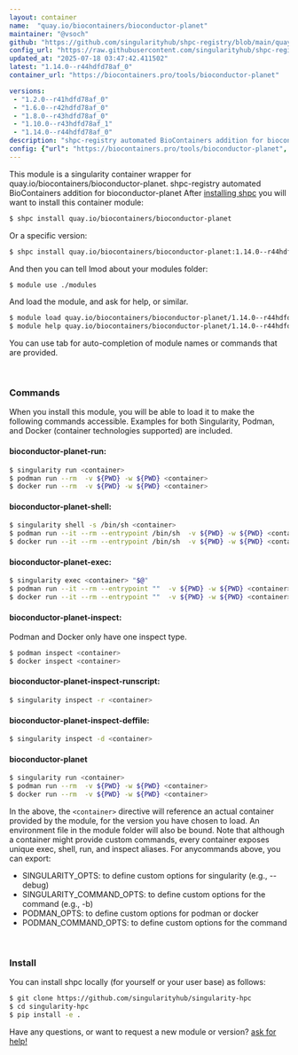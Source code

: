 ```yaml
---
layout: container
name:  "quay.io/biocontainers/bioconductor-planet"
maintainer: "@vsoch"
github: "https://github.com/singularityhub/shpc-registry/blob/main/quay.io/biocontainers/bioconductor-planet/container.yaml"
config_url: "https://raw.githubusercontent.com/singularityhub/shpc-registry/main/quay.io/biocontainers/bioconductor-planet/container.yaml"
updated_at: "2025-07-18 03:47:42.411502"
latest: "1.14.0--r44hdfd78af_0"
container_url: "https://biocontainers.pro/tools/bioconductor-planet"

versions:
 - "1.2.0--r41hdfd78af_0"
 - "1.6.0--r42hdfd78af_0"
 - "1.8.0--r43hdfd78af_0"
 - "1.10.0--r43hdfd78af_1"
 - "1.14.0--r44hdfd78af_0"
description: "shpc-registry automated BioContainers addition for bioconductor-planet"
config: {"url": "https://biocontainers.pro/tools/bioconductor-planet", "maintainer": "@vsoch", "description": "shpc-registry automated BioContainers addition for bioconductor-planet", "latest": {"1.14.0--r44hdfd78af_0": "sha256:d48ffaad8eaf3d4036d3f0418592d83484f9a5561ec5a94fa20e7286dd036c60"}, "tags": {"1.2.0--r41hdfd78af_0": "sha256:798a740f510e5b83fcd6d6ff98d0278238ead921605bdc6d9dbdf3ae5b892add", "1.6.0--r42hdfd78af_0": "sha256:d27a70abfd1c614e6af35df1a6710a36eb8936548879d7f2c770ea8313f6a480", "1.8.0--r43hdfd78af_0": "sha256:631ce2e0b72bf0a9df8153d5da7bbb6fa55aa44493cce6710ee7055f6d26bbf2", "1.10.0--r43hdfd78af_1": "sha256:44f9603b90370137bc7d458aaf7f4a470b1ef1bb67b5253ba7619a1a5ee667bf", "1.14.0--r44hdfd78af_0": "sha256:d48ffaad8eaf3d4036d3f0418592d83484f9a5561ec5a94fa20e7286dd036c60"}, "docker": "quay.io/biocontainers/bioconductor-planet"}
---
```


This module is a singularity container wrapper for quay.io/biocontainers/bioconductor-planet.
shpc-registry automated BioContainers addition for bioconductor-planet
After [installing shpc](#install) you will want to install this container module:


```bash
$ shpc install quay.io/biocontainers/bioconductor-planet
```

Or a specific version:

```bash
$ shpc install quay.io/biocontainers/bioconductor-planet:1.14.0--r44hdfd78af_0
```

And then you can tell lmod about your modules folder:

```bash
$ module use ./modules
```

And load the module, and ask for help, or similar.

```bash
$ module load quay.io/biocontainers/bioconductor-planet/1.14.0--r44hdfd78af_0
$ module help quay.io/biocontainers/bioconductor-planet/1.14.0--r44hdfd78af_0
```

You can use tab for auto-completion of module names or commands that are provided.

<br>

### Commands

When you install this module, you will be able to load it to make the following commands accessible.
Examples for both Singularity, Podman, and Docker (container technologies supported) are included.

#### bioconductor-planet-run:

```bash
$ singularity run <container>
$ podman run --rm  -v ${PWD} -w ${PWD} <container>
$ docker run --rm  -v ${PWD} -w ${PWD} <container>
```

#### bioconductor-planet-shell:

```bash
$ singularity shell -s /bin/sh <container>
$ podman run --it --rm --entrypoint /bin/sh  -v ${PWD} -w ${PWD} <container>
$ docker run --it --rm --entrypoint /bin/sh  -v ${PWD} -w ${PWD} <container>
```

#### bioconductor-planet-exec:

```bash
$ singularity exec <container> "$@"
$ podman run --it --rm --entrypoint ""  -v ${PWD} -w ${PWD} <container> "$@"
$ docker run --it --rm --entrypoint ""  -v ${PWD} -w ${PWD} <container> "$@"
```

#### bioconductor-planet-inspect:

Podman and Docker only have one inspect type.

```bash
$ podman inspect <container>
$ docker inspect <container>
```

#### bioconductor-planet-inspect-runscript:

```bash
$ singularity inspect -r <container>
```

#### bioconductor-planet-inspect-deffile:

```bash
$ singularity inspect -d <container>
```



#### bioconductor-planet

```bash
$ singularity run <container>
$ podman run --rm  -v ${PWD} -w ${PWD} <container>
$ docker run --rm  -v ${PWD} -w ${PWD} <container>
```


In the above, the `<container>` directive will reference an actual container provided
by the module, for the version you have chosen to load. An environment file in the
module folder will also be bound. Note that although a container
might provide custom commands, every container exposes unique exec, shell, run, and
inspect aliases. For anycommands above, you can export:

 - SINGULARITY_OPTS: to define custom options for singularity (e.g., --debug)
 - SINGULARITY_COMMAND_OPTS: to define custom options for the command (e.g., -b)
 - PODMAN_OPTS: to define custom options for podman or docker
 - PODMAN_COMMAND_OPTS: to define custom options for the command

<br>

### Install

You can install shpc locally (for yourself or your user base) as follows:

```bash
$ git clone https://github.com/singularityhub/singularity-hpc
$ cd singularity-hpc
$ pip install -e .
```

Have any questions, or want to request a new module or version? [ask for help!](https://github.com/singularityhub/singularity-hpc/issues)